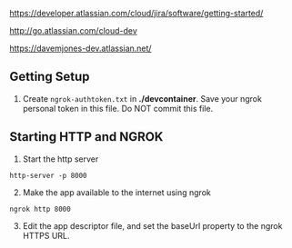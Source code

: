 https://developer.atlassian.com/cloud/jira/software/getting-started/

http://go.atlassian.com/cloud-dev

https://davemjones-dev.atlassian.net/

## Getting Setup
1. Create `ngrok-authtoken.txt` in __./devcontainer__.  Save your ngrok personal token in this file.  Do NOT commit this file.


## Starting HTTP and NGROK
1. Start the http server
```
http-server -p 8000
```
2. Make the app available to the internet using ngrok
```
ngrok http 8000
```
3. Edit the app descriptor file, and set the baseUrl property to the ngrok HTTPS URL.